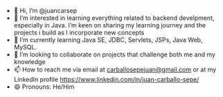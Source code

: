 - 👋 Hi, I’m @juancarsep
- 👀 I’m interested in learning everything related to backend develpment, especially in Java. I’m keen on sharing my learning journey and the projects i build as I incorporate new concepts
- 🌱 I’m currently learning Java SE, JDBC, Servlets, JSPs, Java Web, MySQL.
- 💞️ I’m looking to collaborate on projects that challenge both me and my knowledge
- 📫 How to reach me via email at carballosepejuan@gmail.com or at my LinkedIn profile https://www.linkedin.com/in/juan-carballo-sepe/
- 😄 Pronouns: He/Him

